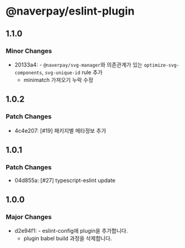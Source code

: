 # @naverpay/eslint-plugin

## 1.1.0

### Minor Changes

- 20133a4: - `@naverpay/svg-manager`와 의존관계가 있는 `optimize-svg-components`, `svg-unique-id` rule 추가
  - minimatch 가져오기 누락 수정

## 1.0.2

### Patch Changes

- 4c4e207: [#19] 패키지별 메타정보 추가

## 1.0.1

### Patch Changes

- 04d855a: [#27] typescript-eslint update

## 1.0.0

### Major Changes

- d2e94f1: - eslint-config에 plugin을 추가합니다.
  - plugin babel build 과정을 삭제합니다.
